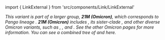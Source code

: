 import { LinkExternal } from 'src/components/Link/LinkExternal'

<i>
This variant is part of a larger group, <b>21M (Omicron)</b>, which corresponds to Pango lineage <Lin name="B.1.1.529" />. <b>21M (Omicron)</b> includes <Var name="21L (Omicron)" prefix=""/>, its sister-clade <Var name="21K (Omicron)" prefix=""/>, and other diverse Omicron variants, such as <Var name="22A (Omicron)" prefix=""/>, <Var name="22B (Omicron)" prefix=""/>, and <Var name="22C (Omicron)" prefix=""/>. See the other Omicron pages for more information.
You can see a combined tree of <Var name="21L (Omicron)" prefix=""/> and <Var name="21K (Omicron)" prefix=""/> <LinkExternal href="https://nextstrain.org/groups/neherlab/ncov/21K.21L">here</LinkExternal>.
</i>
<br/><br/>